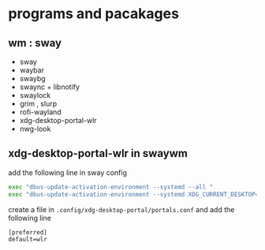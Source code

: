 # programs and pacakages

## wm : sway

- sway
- waybar
- swaybg
- swaync + libnotify
- swaylock
- grim , slurp
- rofi-wayland
- xdg-desktop-portal-wlr
- nwg-look

## xdg-desktop-portal-wlr in swaywm

add the following line in sway config

```bash
exec "dbus-update-activation-environment --systemd --all "
exec "dbus-update-activation-environment --systemd XDG_CURRENT_DESKTOP=sway "
```

create a file in `.config/xdg-desktop-portal/portals.conf` and add the following line

```
[preferred]
default=wlr
```
